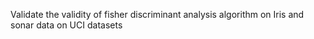 Validate the validity of fisher discriminant analysis algorithm on Iris and sonar data on UCI datasets
